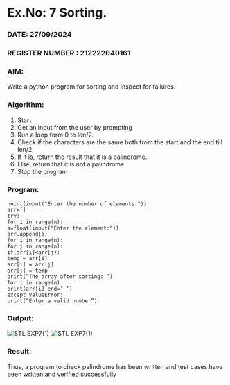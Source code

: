 # Ex.No: 7 Sorting.

### DATE: 27/09/2024                                                                          
### REGISTER NUMBER :  212222040161
### AIM: 
Write a python program for sorting and inspect for failures.

### Algorithm:
1. Start
2. Get an input from the user by prompting
3. Run a loop form 0 to len/2.
4. Check if the characters are the same both from the start and the end till len/2.
5. If it is, return the result that it is a palindrome.
6. Else, return that it is not a palindrome.
7. Stop the program

### Program:
```
n=int(input("Enter the number of elements:"))
arr=[]
try:
for i in range(n):
a=float(input("Enter the element:"))
arr.append(a)
for i in range(n):
for j in range(n):
if(arr[i]<arr[j):
temp = arr[i]
arr[i] = arr[j]
arr[j] = temp
print(“The array after sorting: ”)
for i in range(n):
print(arr[i],end=’ ’)
except ValueError:
print(“Enter a valid number”)
```

### Output:
![STL EXP7(1)](https://github.com/user-attachments/assets/b2170e16-33e0-45af-a097-37dc06d54179)
![STL EXP7(1)](https://github.com/user-attachments/assets/a08dedf2-a43e-4c9a-b618-3d0e244d176b)


### Result:
Thus, a program to check palindrome has been written and test cases have been written and verified successfully
